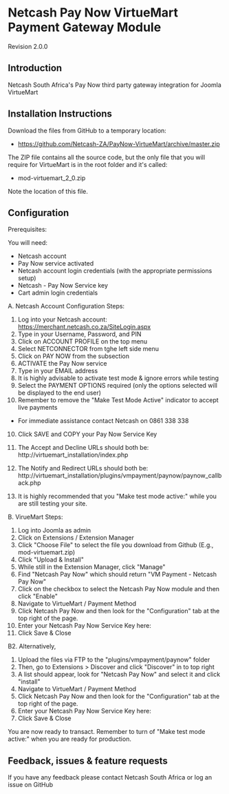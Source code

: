 Netcash Pay Now VirtueMart Payment Gateway Module
==============================================

Revision 2.0.0

Introduction
------------
Netcash South Africa's Pay Now third party gateway integration for Joomla VirtueMart

Installation Instructions
-------------------------
Download the files from GitHub to a temporary location:
* https://github.com/Netcash-ZA/PayNow-VirtueMart/archive/master.zip

The ZIP file contains all the source code, but the only file that you will require for VirtueMart is in the root folder and it's called:

* mod-virtuemart_2_0.zip

Note the location of this file.

Configuration
-------------

Prerequisites:

You will need:
* Netcash account
* Pay Now service activated
* Netcash account login credentials (with the appropriate permissions setup)
* Netcash - Pay Now Service key
* Cart admin login credentials

A. Netcash Account Configuration Steps:
1. Log into your Netcash account:
	https://merchant.netcash.co.za/SiteLogin.aspx
2. Type in your Username, Password, and PIN
2. Click on ACCOUNT PROFILE on the top menu
3. Select NETCONNECTOR from tghe left side menu
4. Click on PAY NOW from the subsection
5. ACTIVATE the Pay Now service
6. Type in your EMAIL address
7. It is highly advisable to activate test mode & ignore errors while testing
8. Select the PAYMENT OPTIONS required (only the options selected will be displayed to the end user)
9. Remember to remove the "Make Test Mode Active" indicator to accept live payments

* For immediate assistance contact Netcash on 0861 338 338

10. Click SAVE and COPY your Pay Now Service Key

11. The Accept and Decline URLs should both be:
	http://virtuemart_installation/index.php

12. The Notify and Redirect URLs should both be:
	http://virtuemart_installation/plugins/vmpayment/paynow/paynow_callback.php

13. It is highly recommended that you "Make test mode active:" while you are still testing your site.

B. VirueMart Steps:

1. Log into Joomla as admin
2. Click on Extensions / Extension Manager
3. Click "Choose File" to select the file you download from Github (E.g., mod-virtuemart.zip)
4. Click "Upload & Install"
5. While still in the Extension Manager, click "Manage"
6. Find "Netcash Pay Now" which should return "VM Payment - Netcash Pay Now"
7. Click on the checkbox to select the Netcash Pay Now module and then click "Enable"
8. Navigate to VirtueMart / Payment Method
9. Click Netcash Pay Now and then look for the "Configuration" tab at the top right of the page.
10. Enter your Netcash Pay Now Service Key here:
11. Click Save & Close

B2. Alternatively,

1. Upload the files via FTP to the "plugins/vmpayment/paynow" folder
2. Then, go to Extensions > Discover and click "Discover" in to top right
3. A list should appear, look for "Netcash Pay Now" and select it and click "install"
5. Navigate to VirtueMart / Payment Method
6. Click Netcash Pay Now and then look for the "Configuration" tab at the top right of the page.
7. Enter your Netcash Pay Now Service Key here:
8. Click Save & Close


You are now ready to transact. Remember to turn of "Make test mode active:" when you are ready for production.


Feedback, issues & feature requests
-----------------------------------
If you have any feedback please contact Netcash South Africa or log an issue on GitHub
